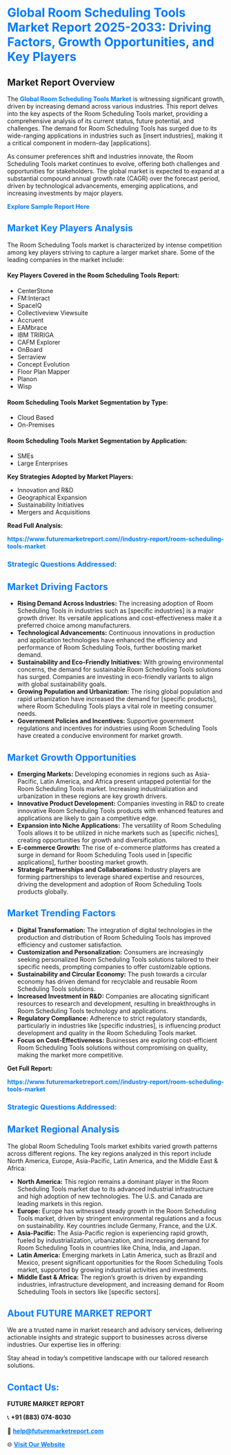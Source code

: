 <h1 style="color: #007BFF;">Global Room Scheduling Tools Market Report 2025-2033: Driving Factors, Growth Opportunities, and Key Players</h1>

<section id="overview">
<h2>Market Report Overview</h2>
<p>The <a href="https://www.futuremarketreport.com//industry-report/room-scheduling-tools-market" style="color: #007BFF; text-decoration: none;"><strong>Global Room Scheduling Tools Market</strong></a> is witnessing significant growth, driven by increasing demand across various industries. This report delves into the key aspects of the Room Scheduling Tools market, providing a comprehensive analysis of its current status, future potential, and challenges. The demand for Room Scheduling Tools has surged due to its wide-ranging applications in industries such as [insert industries], making it a critical component in modern-day [applications].</p>
<p>As consumer preferences shift and industries innovate, the Room Scheduling Tools market continues to evolve, offering both challenges and opportunities for stakeholders. The global market is expected to expand at a substantial compound annual growth rate (CAGR) over the forecast period, driven by technological advancements, emerging applications, and increasing investments by major players.</p>
</section>

<section id="overview">
<p><a href="https://www.futuremarketreport.com//request-sample/reportId=47919" style="color: #007BFF; text-decoration: none;"><strong>Explore Sample Report Here</strong></a></p>
</section>

<section id="key-players">
<h2 style="color: #007BFF;">Market Key Players Analysis</h2>
<p>The Room Scheduling Tools market is characterized by intense competition among key players striving to capture a larger market share. Some of the leading companies in the market include:</p>
<h4>Key Players Covered in the Room Scheduling Tools Report:</h4>
<ul><li>CenterStone</li><li>FM:Interact</li><li>SpaceIQ</li><li>Collectiveview Viewsuite</li><li>Accruent</li><li>EAMbrace</li><li>IBM TRIRIGA</li><li>CAFM Explorer</li><li>OnBoard</li><li>Serraview</li><li>Concept Evolution</li><li>Floor Plan Mapper</li><li>Planon</li><li>Wisp</li></ul>
<h4>Room Scheduling Tools Market Segmentation by Type:</h4>
<ul><li>Cloud Based</li><li>On-Premises</li></ul>

<h4>Room Scheduling Tools Market Segmentation by Application:</h4>
<ul><li>SMEs</li><li>Large Enterprises</li></ul>
<p><strong>Key Strategies Adopted by Market Players:</strong></p>
<ul>
<li>Innovation and R&D</li>
<li>Geographical Expansion</li>
<li>Sustainability Initiatives</li>
<li>Mergers and Acquisitions</li>
</ul>
</section>

<section>
<p><strong>Read Full Analysis: </strong></p><a href="https://www.futuremarketreport.com//industry-report/room-scheduling-tools-market" style="color: #007BFF; text-decoration: none;"><strong>https://www.futuremarketreport.com//industry-report/room-scheduling-tools-market</strong></a>
<h3 style="color: #007BFF;">Strategic Questions Addressed:</h3>
</section>

<section id="driving-factors">
<h2 style="color: #007BFF;">Market Driving Factors</h2>
<ul>
<li><strong>Rising Demand Across Industries:</strong> The increasing adoption of Room Scheduling Tools in industries such as [specific industries] is a major growth driver. Its versatile applications and cost-effectiveness make it a preferred choice among manufacturers.</li>
<li><strong>Technological Advancements:</strong> Continuous innovations in production and application technologies have enhanced the efficiency and performance of Room Scheduling Tools, further boosting market demand.</li>
<li><strong>Sustainability and Eco-Friendly Initiatives:</strong> With growing environmental concerns, the demand for sustainable Room Scheduling Tools solutions has surged. Companies are investing in eco-friendly variants to align with global sustainability goals.</li>
<li><strong>Growing Population and Urbanization:</strong> The rising global population and rapid urbanization have increased the demand for [specific products], where Room Scheduling Tools plays a vital role in meeting consumer needs.</li>
<li><strong>Government Policies and Incentives:</strong> Supportive government regulations and incentives for industries using Room Scheduling Tools have created a conducive environment for market growth.</li>
</ul>
</section>

<section id="growth-opportunities">
<h2 style="color: #007BFF;">Market Growth Opportunities</h2>
<ul>
<li><strong>Emerging Markets:</strong> Developing economies in regions such as Asia-Pacific, Latin America, and Africa present untapped potential for the Room Scheduling Tools market. Increasing industrialization and urbanization in these regions are key growth drivers.</li>
<li><strong>Innovative Product Development:</strong> Companies investing in R&D to create innovative Room Scheduling Tools products with enhanced features and applications are likely to gain a competitive edge.</li>
<li><strong>Expansion into Niche Applications:</strong> The versatility of Room Scheduling Tools allows it to be utilized in niche markets such as [specific niches], creating opportunities for growth and diversification.</li>
<li><strong>E-commerce Growth:</strong> The rise of e-commerce platforms has created a surge in demand for Room Scheduling Tools used in [specific applications], further boosting market growth.</li>
<li><strong>Strategic Partnerships and Collaborations:</strong> Industry players are forming partnerships to leverage shared expertise and resources, driving the development and adoption of Room Scheduling Tools products globally.</li>
</ul>
</section>

<section id="trending-factors">
<h2 style="color: #007BFF;">Market Trending Factors</h2>
<ul>
<li><strong>Digital Transformation:</strong> The integration of digital technologies in the production and distribution of Room Scheduling Tools has improved efficiency and customer satisfaction.</li>
<li><strong>Customization and Personalization:</strong> Consumers are increasingly seeking personalized Room Scheduling Tools solutions tailored to their specific needs, prompting companies to offer customizable options.</li>
<li><strong>Sustainability and Circular Economy:</strong> The push towards a circular economy has driven demand for recyclable and reusable Room Scheduling Tools solutions.</li>
<li><strong>Increased Investment in R&D:</strong> Companies are allocating significant resources to research and development, resulting in breakthroughs in Room Scheduling Tools technology and applications.</li>
<li><strong>Regulatory Compliance:</strong> Adherence to strict regulatory standards, particularly in industries like [specific industries], is influencing product development and quality in the Room Scheduling Tools market.</li>
<li><strong>Focus on Cost-Effectiveness:</strong> Businesses are exploring cost-efficient Room Scheduling Tools solutions without compromising on quality, making the market more competitive.</li>
</ul>
</section>

<section>
<p><strong>Get Full Report: </strong></p><a href="https://www.futuremarketreport.com//industry-report/room-scheduling-tools-market" style="color: #007BFF; text-decoration: none;"><strong>https://www.futuremarketreport.com//industry-report/room-scheduling-tools-market</strong></a>
<h3 style="color: #007BFF;">Strategic Questions Addressed:</h3>
</section>


<section id="regional-analysis">
<h2 style="color: #007BFF;">Market Regional Analysis</h2>
<p>The global Room Scheduling Tools market exhibits varied growth patterns across different regions. The key regions analyzed in this report include North America, Europe, Asia-Pacific, Latin America, and the Middle East & Africa:</p>
<ul>
<li><strong>North America:</strong> This region remains a dominant player in the Room Scheduling Tools market due to its advanced industrial infrastructure and high adoption of new technologies. The U.S. and Canada are leading markets in this region.</li>
<li><strong>Europe:</strong> Europe has witnessed steady growth in the Room Scheduling Tools market, driven by stringent environmental regulations and a focus on sustainability. Key countries include Germany, France, and the U.K.</li>
<li><strong>Asia-Pacific:</strong> The Asia-Pacific region is experiencing rapid growth, fueled by industrialization, urbanization, and increasing demand for Room Scheduling Tools in countries like China, India, and Japan.</li>
<li><strong>Latin America:</strong> Emerging markets in Latin America, such as Brazil and Mexico, present significant opportunities for the Room Scheduling Tools market, supported by growing industrial activities and investments.</li>
<li><strong>Middle East & Africa:</strong> The region’s growth is driven by expanding industries, infrastructure development, and increasing demand for Room Scheduling Tools in sectors like [specific sectors].</li>
</ul>
</section>

<footer>
<h2 style="color: #007BFF;">About FUTURE MARKET REPORT</h2>
<p>We are a trusted name in market research and advisory services, delivering actionable insights and strategic support to businesses across diverse industries. Our expertise lies in offering:</p>

<p>Stay ahead in today’s competitive landscape with our tailored research solutions.</p>

<h2 style="color: #007BFF;">Contact Us:</h2>
<p><strong>FUTURE MARKET REPORT</strong></p>
<p>📞 <strong>+91 (883) 074-8030</strong></p>
<p>📧 <strong><a href="mailto:help@futuremarketreport.com" style="color: #007BFF;">help@futuremarketreport.com</a></strong></p>
<p>🌐 <strong><a href="https://www.futuremarketreport.com/" style="color: #007BFF;">Visit Our Website</a></strong></p>
</footer>